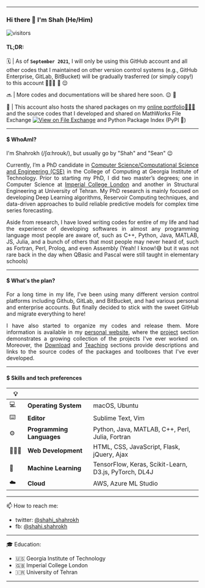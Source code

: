 ****

### Hi there 👋 I'm Shah (He/Him) 

<!-- ![visitors](https://visitor-badge.glitch.me/badge?page_id=shahrokhx-visitor-badge&left_color=green&right_color=red) -->
![visitors](https://visitor-badge.glitch.me/badge?page_id=shahrokhx-visitor-badge)


#### TL;DR:
🗓 | As of **```September 2021```**, I will only be using this GitHub account and all other codes that I maintained on other version control systems (e.g., GitHub Enterprise, GitLab, BitBucket) will be gradually trasferred (or simply copy!) to this account 👨🏻‍💻 🧳 😌

🔜 | More codes and documentations will be shared here soon. 😉 🥳

🔗 | This account also hosts the shared packages on my <a href="https://www.sshahi.com/" target="_blank">online portfolio🧑🏼‍💻 </a> and the source codes that I developed and shared on MathWorks File Exchange [![View on File Exchange](https://www.mathworks.com/matlabcentral/images/matlab-file-exchange.svg)](https://www.mathworks.com/matlabcentral/profile/authors/12896746) and Python Package Index (PyPI 🐍) 
<!--  https://pypi.org/user/shahrokh/ -->


----

#### $ WhoAmI?
I'm Shahrokh (/ʃɑ:hroʊk/), but usually go by "Shah" and "Sean" 😉

<p align="justify">
Currently, I’m a PhD candidate in <a href="https://www.cse.gatech.edu/people/shahrokh-shahi" target="_blank">Computer Science/Computational Science and Engineering (CSE)</a> in the College of Computing at Georgia Institute of Technology. Prior to starting my PhD, I did two master’s degrees; one in Computer Science at <a href="http://www.imperial.ac.uk/computing/" target="_blank">Imperial College London</a> and another in Structural Engineering at University of Tehran. My PhD research is mainly focused on developing Deep Learning algorithms, Reservoir Computing techniques, and data-driven approaches to build reliable predictive models for complex time series forecasting.
</p>	

<p align="justify">
Aside from research, I have loved writing codes for entire of my life and had the experience of developing softwares in almost any programming language most people are aware of, such as C++, Python, Java, MATLAB, JS, Julia, and a bunch of others that most people may never heard of, such as Fortran, Perl, Prolog, and even Assembly (Yeah! I know!😅 but it was not rare back in the day when QBasic and Pascal were still taught in elementary schools)
</p>

----

#### $ What's the plan?
<p align="justify">
For a long time in my life, I've been using many different version control platforms including Github, GitLab, and BitBucket, and had various personal and enterprise accounts. But finally decided to stick with the sweet GitHub and migrate everything to here!
</p>

<p align="justify">
I have also started to organize my codes and release them. More information is available in my <a href="https://www.sshahi.com/" target="_blank">personal website</a>, where the <a href="https://www.sshahi.com/projects/" target="_blank">project</a> section demonstrates a growing collection of the projects I've ever worked on. Moreover, the <a href="https://www.sshahi.com/downloads/" target="_blank">Download</a> and <a href="https://www.sshahi.com/teaching/" target="_blank">Teaching</a> sections provide descriptions and links to the source codes of the packages and toolboxes that I've ever developed. 
</p>

----

#### $ Skills and tech preferences

|💡|                           |                                                           |
|--|---------------------------|-----------------------------------------------------------|
|💻| **Operating System**      | macOS, Ubuntu                                             |
|⌨️| **Editor**                | Sublime Text,  Vim                                        |
|⚙️| **Programming Languages** | Python, Java, MATLAB, C++, Perl, Julia, Fortran           |
|👨🏻‍💻| **Web Development**       | HTML, CSS, JavaScript, Flask, jQuery, Ajax                |
|🦾| **Machine Learning**      | TensorFlow, Keras, Scikit-Learn, D3.js, PyTorch, DL4J     |
|☁️| **Cloud**                 | AWS, Azure ML Studio                                      |

----

📫 How to reach me: 
* twitter: [@shahi_shahrokh](https://twitter.com/shahi_shahrokh) 
* fb: [@shahi.shahrokh](https://www.facebook.com/Shahi.Shahrokh/)

----

🎓 Education:
- 🇺🇸 Georgia Institute of Technology
- 🇬🇧 Imperial College London
- 🇮🇷 University of Tehran

----

<!--
**shahrokhx/shahrokhx** is a ✨ _special_ ✨ repository because its `README.md` (this file) appears on your GitHub profile.

Here are some ideas to get you started:

- 🔭 I’m currently working on ...
- 🌱 I’m currently learning ...
- 👯 I’m looking to collaborate on ...
- 🤔 I’m looking for help with ...
- 💬 Ask me about ...
- 📫 How to reach me: ...
- 😄 Pronouns: ...
- ⚡ Fun fact: ...
-->
